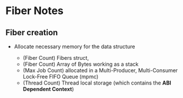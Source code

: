 # Fiber Notes

## Fiber creation

- Allocate necessary memory for the data structure

  - (Fiber Count) Fibers struct,
  - (Fiber Count) Array of Bytes working as a stack
  - (Max Job Count) allocated in a Multi-Producer, Multi-Consumer Lock-Free FIFO Queue (mpmc)
  - (Thread Count) Thread local storage (which contains the **ABI Dependent Context**)


